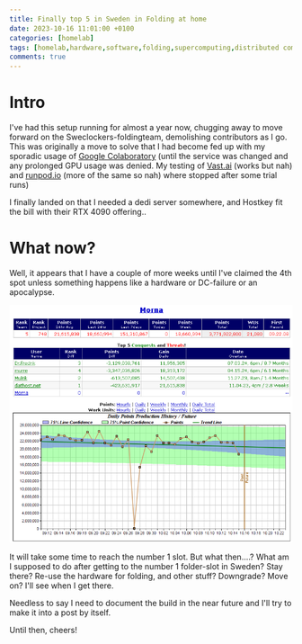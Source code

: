 ```yaml
---
title: Finally top 5 in Sweden in Folding at home
date: 2023-10-16 11:01:00 +0100
categories: [homelab]
tags: [homelab,hardware,software,folding,supercomputing,distributed computing]     # TAG names should always be lowercase
comments: true
---
```


# Intro

I've had this setup running for almost a year now, chugging away to move forward on the Sweclockers-foldingteam, demolishing contributors as I go. This was originally a move to solve that I had become fed up with my sporadic usage of [Google Colaboratory](https://colab.google/) (until the service was changed and any prolonged GPU usage was denied. My testing of [Vast.ai](https://vast.ai) (works but nah) and [runpod.io](https://runpod.io) (more of the same so nah) where stopped after some trial runs) 

I finally landed on that I needed a dedi server somewhere, and Hostkey fit the bill with their RTX 4090 offering..

# What now?

Well, it appears that I have a couple of more weeks until I've claimed the 4th spot unless something happens like a hardware or DC-failure or an apocalypse.

![image tooltip here](/assets/images/2023-10-16-Finally-top-5-in-Sweden-in-Folding-at-home/fah.PNG)

It will take some time to reach the number 1 slot. But what then....? What am I supposed to do after getting to the number 1 folder-slot in Sweden? Stay there? Re-use the hardware for folding, and other stuff? Downgrade? Move on? I'll see when I get there.

Needless to say I need to document the build in the near future and I'll try to make it into a post by itself.

Until then, cheers!